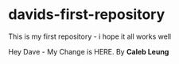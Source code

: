 # davids-first-repository

This is my first repository - i hope it all works well


Hey Dave - My Change is HERE. By **Caleb Leung**